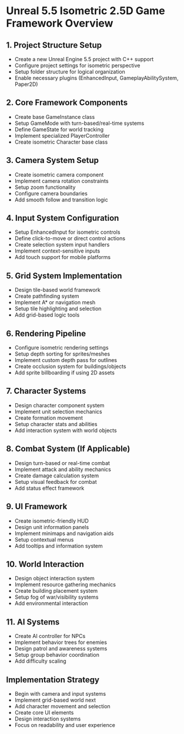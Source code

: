 # Unreal 5.5 Isometric 2.5D Game Framework Overview

## 1. Project Structure Setup
- Create a new Unreal Engine 5.5 project with C++ support
- Configure project settings for isometric perspective
- Setup folder structure for logical organization
- Enable necessary plugins (EnhancedInput, GameplayAbilitySystem, Paper2D)

## 2. Core Framework Components
- Create base GameInstance class
- Setup GameMode with turn-based/real-time systems
- Define GameState for world tracking
- Implement specialized PlayerController
- Create isometric Character base class

## 3. Camera System Setup
- Create isometric camera component
- Implement camera rotation constraints
- Setup zoom functionality
- Configure camera boundaries
- Add smooth follow and transition logic

## 4. Input System Configuration
- Setup EnhancedInput for isometric controls
- Define click-to-move or direct control actions
- Create selection system input handlers
- Implement context-sensitive inputs
- Add touch support for mobile platforms

## 5. Grid System Implementation
- Design tile-based world framework
- Create pathfinding system
- Implement A* or navigation mesh
- Setup tile highlighting and selection
- Add grid-based logic tools

## 6. Rendering Pipeline
- Configure isometric rendering settings
- Setup depth sorting for sprites/meshes
- Implement custom depth pass for outlines
- Create occlusion system for buildings/objects
- Add sprite billboarding if using 2D assets

## 7. Character Systems
- Design character component system
- Implement unit selection mechanics
- Create formation movement
- Setup character stats and abilities
- Add interaction system with world objects

## 8. Combat System (If Applicable)
- Design turn-based or real-time combat
- Implement attack and ability mechanics
- Create damage calculation system
- Setup visual feedback for combat
- Add status effect framework

## 9. UI Framework
- Create isometric-friendly HUD
- Design unit information panels
- Implement minimaps and navigation aids
- Setup contextual menus
- Add tooltips and information system

## 10. World Interaction
- Design object interaction system
- Implement resource gathering mechanics
- Create building placement system
- Setup fog of war/visibility systems
- Add environmental interaction

## 11. AI Systems
- Create AI controller for NPCs
- Implement behavior trees for enemies
- Design patrol and awareness systems
- Setup group behavior coordination
- Add difficulty scaling

## Implementation Strategy
- Begin with camera and input systems
- Implement grid-based world next
- Add character movement and selection
- Create core UI elements
- Design interaction systems
- Focus on readability and user experience 
